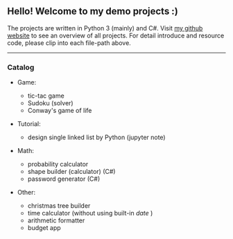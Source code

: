 ## Hello! Welcome to my demo projects :) 
The projects are written in Python 3 (mainly) and C#.
Visit [my github website](https://elie-yen.github.io/) to see an overview of all projects.
For detail introduce and resource code, please clip into each file-path above.

---

### Catalog
* Game: 
  * tic-tac game
  * Sudoku (solver)
  * Conway's game of life

* Tutorial:
  * design single linked list by Python (jupyter note)

* Math: 
  * probability calculator
  * shape builder (calculator) (C#)
  * password generator (C#)

* Other: 
  * christmas tree builder
  * time calculator (without using built-in *date* )
  * arithmetic formatter 
  * budget app
